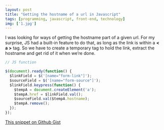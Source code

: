 ```yaml
---
layout: post
title: "Getting the hostname of a url in Javascript"
tags: [programming, javascript, front-end, technology]
img: ['1.jpg']
---
```


I was looking for ways of getting the hostname part of a given url. For my surprise, JS had a built-in feature to do that, as long as the link is within a **< a >** tag. So we have to create a temporary tag to hold the link, extract the hostname and get rid of it when we’re done.

```js
// JS function

$(document).ready(function() {
  $linkField = $('[name="form-link"]');
  $sourceField = $('[name="form-source"]');
  $linkField.keypress(function() {
    $tempA = document.createElement('a');
    $tempA.href = $linkField.val();
    $sourceField.val($tempA.hostname);
    $tempA.remove();
  });
});
```

[This snippet on Github Gist](https://gist.github.com/anazard/b3e70a21d58d7d48b04891fa5a4360f4)
